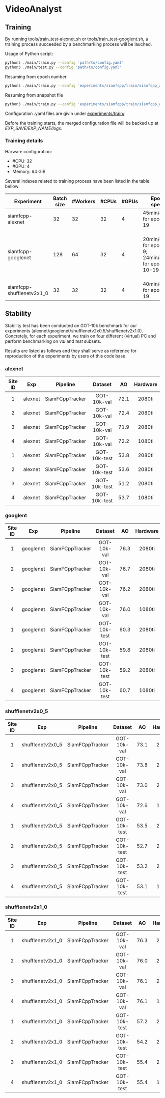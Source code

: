 # VideoAnalyst

## Training

By running [tools/train_test-alexnet.sh](../tools/train_test-alexnet.sh) or [tools/train_test-googlent.sh](../tools/train_test-googlenet.sh), a training process succeeded by a benchmarking process will be lauched.

Usage of Python script:

```Bash
python3 ./main/train.py --config 'path/to/config.yaml'
python3 ./main/test.py --config 'path/to/config.yaml'
```

Resuming from epoch number

```Bash
python3 ./main/train.py --config 'experiments/siamfcpp/train/siamfcpp_alexnet-trn.yaml' --resume-from-epoch=10
```

Resuming from snapshot file

```Bash
python3 ./main/train.py --config 'experiments/siamfcpp/train/siamfcpp_alexnet-trn.yaml' --resume-from-file='snapshots/siamfcpp_alexnet/epoch-10.pkl'
```

Configuration .yaml files are givin under [experiments/train/](../experiments/train/).

Before the training starts, the merged configuration file will be backed up at _EXP_SAVE/EXP_NAME/logs_.

### Training details

Harware configuration:

* #CPU: 32
* #GPU: 4
* Memory: 64 GiB

Several indexes related to training process have been listed in the table bellow:

|Experiment|Batch size|#Workers|#CPUs|#GPUs|Epoch speed|Iteration speed|
|---|---|---|---|---|---|---|
|siamfcpp-alexnet| 32 | 32| 32 | 4 |45min/epoch for epoch 0-19| 5it/s for /epoch 0-19 |
|siamfcpp-googlenet| 128 | 64 | 32 | 4 |20min/epoch for epoch 0-9; 24min/epoch for epoch 10-19 | 1.01it/s for epoch 0-9; 1.25s/it for epoch 10-19|
|siamfcpp-shufflenetv2x1_0| 32 | 32 | 32 | 4 |40min/epoch for epoch 0-19| 5it/s for epoch 0-19 |

## Stability

Stability test has been conducted on GOT-10k benchmark for our experiments (alexnet/googlenet/shufflenetv2x0.5/shufflenetv2x1.0). Concretely, for each experiment, we train on four different (virtual) PC and perform benchmarking on _val_ and _test_ subsets.

Results are listed as follows and they shall serve as reference for reproduction of the experiments by users of this code base.

### alexnet

| Site ID | Exp | Pipeline | Dataset | AO | Hardware |
|:---:|:---:|:---:|:---:|:---:|:---:|
| 1 | alexnet | SiamFCppTracker | GOT-10k-val | 72.1 | 2080ti |
| 2 | alexnet | SiamFCppTracker | GOT-10k-val | 72.4 | 2080ti |
| 3 | alexnet | SiamFCppTracker | GOT-10k-val | 71.9 | 2080ti |
| 4 | alexnet | SiamFCppTracker | GOT-10k-val | 72.2 | 1080ti |
| 1 | alexnet | SiamFCppTracker | GOT-10k-test | 53.8 | 2080ti |
| 2 | alexnet | SiamFCppTracker | GOT-10k-test | 53.6 | 2080ti |
| 3 | alexnet | SiamFCppTracker | GOT-10k-test | 51.2 | 2080ti |
| 4 | alexnet | SiamFCppTracker | GOT-10k-test | 53.7 | 1080ti |

### googlent

| Site ID | Exp | Pipeline | Dataset | AO | Hardware |
|:---:|:---:|:---:|:---:|:---:|:---:|
| 1 | googlenet | SiamFCppTracker | GOT-10k-val | 76.3 | 2080ti |
| 2 | googlenet | SiamFCppTracker | GOT-10k-val | 76.7 | 2080ti |
| 3 | googlenet | SiamFCppTracker | GOT-10k-val | 76.2 | 2080ti |
| 4 | googlenet | SiamFCppTracker | GOT-10k-val | 76.0 | 1080ti |
| 1 | googlenet | SiamFCppTracker | GOT-10k-test | 60.3 | 2080ti |
| 2 | googlenet | SiamFCppTracker | GOT-10k-test | 59.8 | 2080ti |
| 3 | googlenet | SiamFCppTracker | GOT-10k-test | 59.2 | 2080ti | 18e94f567a82bd482f64b8059a8e82c464629eb5 |
| 4 | googlenet | SiamFCppTracker | GOT-10k-test | 60.7 | 1080ti | db966bc51f420c9133385cb8e8deb281e555ac82 |

### shufflenetv2x0_5

| Site ID | Exp | Pipeline | Dataset | AO | Hardware |
|:---:|:---:|:---:|:---:|:---:|:---:|
| 1 | shufflenetv2x0_5 | SiamFCppTracker | GOT-10k-val | 73.1 | 2080ti |
| 2 | shufflenetv2x0_5 | SiamFCppTracker | GOT-10k-val | 73.8 | 2080ti |
| 3 | shufflenetv2x0_5 | SiamFCppTracker | GOT-10k-val | 73.0 | 2080ti |
| 4 | shufflenetv2x0_5 | SiamFCppTracker | GOT-10k-val | 72.6 | 1080ti |
| 1 | shufflenetv2x0_5 | SiamFCppTracker | GOT-10k-test | 53.5 | 2080ti |
| 2 | shufflenetv2x0_5 | SiamFCppTracker | GOT-10k-test | 52.7 | 2080ti |
| 3 | shufflenetv2x0_5 | SiamFCppTracker | GOT-10k-test | 53.2 | 2080ti |
| 4 | shufflenetv2x0_5 | SiamFCppTracker | GOT-10k-test | 53.1 | 1080ti |

### shufflenetv2x1_0

| Site ID | Exp | Pipeline | Dataset | AO | Hardware |
|:---:|:---:|:---:|:---:|:---:|:---:|
| 1 | shufflenetv2x1_0 | SiamFCppTracker | GOT-10k-val | 76.3 | 2080ti |
| 2 | shufflenetv2x1_0 | SiamFCppTracker | GOT-10k-val | 76.0 | 2080ti |
| 3 | shufflenetv2x1_0 | SiamFCppTracker | GOT-10k-val | 76.1 | 2080ti |
| 4 | shufflenetv2x1_0 | SiamFCppTracker | GOT-10k-val | 76.1 | 1080ti |
| 1 | shufflenetv2x1_0 | SiamFCppTracker | GOT-10k-test | 57.2 | 2080ti |
| 2 | shufflenetv2x1_0 | SiamFCppTracker | GOT-10k-test | 54.2 | 2080ti |
| 3 | shufflenetv2x1_0 | SiamFCppTracker | GOT-10k-test | 55.4 | 2080ti |
| 4 | shufflenetv2x1_0 | SiamFCppTracker | GOT-10k-test | 55.4 | 1080ti |
